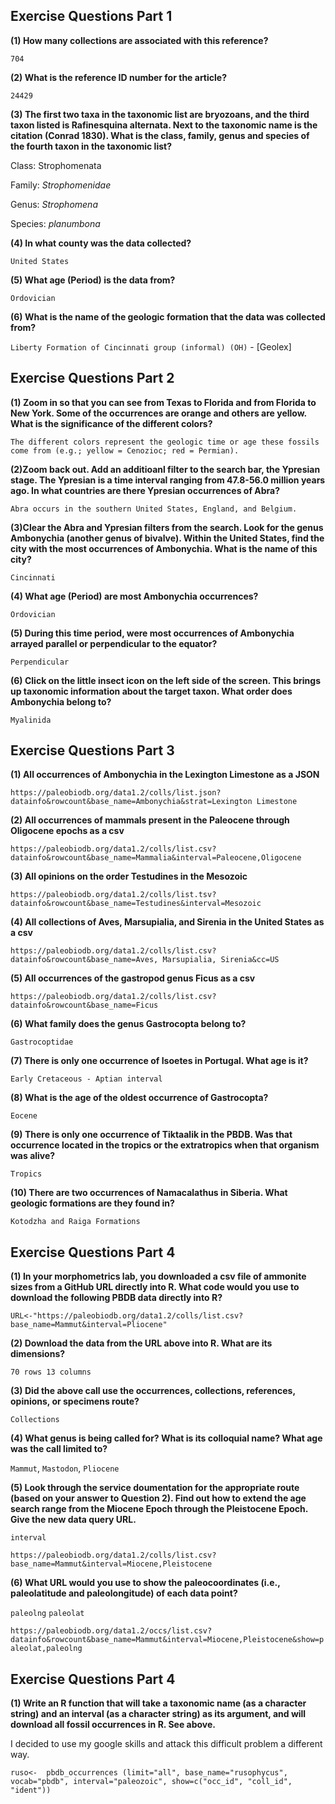 ## Exercise Questions Part 1

**(1) How many collections are associated with this reference?**

`704`

**(2) What is the reference ID number for the article?**

`24429`

**(3) The first two taxa in the taxonomic list are bryozoans, and the third taxon listed is Rafinesquina alternata. Next to the taxonomic name is the citation (Conrad 1830). What is the class, family, genus and species of the fourth taxon in the taxonomic list?**

Class: Strophomenata

Family: *Strophomenidae*

Genus: *Strophomena*

Species: *planumbona*


**(4) In what county was the data collected?**

`United States`

**(5) What age (Period) is the data from?**

`Ordovician`

**(6) What is the name of the geologic formation that the data was collected from?**

`Liberty Formation of Cincinnati group (informal) (OH)` - [Geolex]


## Exercise Questions Part 2

**(1) Zoom in so that you can see from Texas to Florida and from Florida to New York. Some of the occurrences are orange and others are yellow. What is the significance of the different colors?**

`The different colors represent the geologic time or age these fossils come from (e.g.; yellow = Cenozioc; red = Permian).`

**(2)Zoom back out. Add an additioanl filter to the search bar, the Ypresian stage. The Ypresian is a time interval ranging from 47.8-56.0 million years ago. In what countries are there Ypresian occurrences of Abra?**

`Abra occurs in the southern United States, England, and Belgium.`

**(3)Clear the Abra and Ypresian filters from the search. Look for the genus Ambonychia (another genus of bivalve). Within the United States, find the city with the most occurrences of Ambonychia. What is the name of this city?**

`Cincinnati`

**(4) What age (Period) are most Ambonychia occurrences?**

`Ordovician`

**(5) During this time period, were most occurrences of Ambonychia arrayed parallel or perpendicular to the equator?**

`Perpendicular`

**(6) Click on the little insect icon on the left side of the screen. This brings up taxonomic information about the target taxon. What order does Ambonychia belong to?**
 
`Myalinida`


## Exercise Questions Part 3

**(1) All occurrences of Ambonychia in the Lexington Limestone as a JSON**

`https://paleobiodb.org/data1.2/colls/list.json?datainfo&rowcount&base_name=Ambonychia&strat=Lexington Limestone`

**(2) All occurrences of mammals present in the Paleocene through Oligocene epochs as a csv**

`https://paleobiodb.org/data1.2/colls/list.csv?datainfo&rowcount&base_name=Mammalia&interval=Paleocene,Oligocene`

**(3) All opinions on the order Testudines in the Mesozoic**

`https://paleobiodb.org/data1.2/colls/list.tsv?datainfo&rowcount&base_name=Testudines&interval=Mesozoic`

**(4) All collections of Aves, Marsupialia, and Sirenia in the United States as a csv**

`https://paleobiodb.org/data1.2/colls/list.csv?datainfo&rowcount&base_name=Aves, Marsupialia, Sirenia&cc=US`

**(5) All occurrences of the gastropod genus Ficus as a csv**

`https://paleobiodb.org/data1.2/colls/list.csv?datainfo&rowcount&base_name=Ficus`


**(6) What family does the genus Gastrocopta belong to?**

`Gastrocoptidae`

**(7) There is only one occurrence of Isoetes in Portugal. What age is it?**

`Early Cretaceous - Aptian interval`

**(8) What is the age of the oldest occurrence of Gastrocopta?**

`Eocene`

**(9) There is only one occurrence of Tiktaalik in the PBDB. Was that occurrence located in the tropics or the extratropics when that organism was alive?**

`Tropics`

**(10) There are two occurrences of Namacalathus in Siberia. What geologic formations are they found in?**

`Kotodzha and Raiga Formations`




## Exercise Questions Part 4

**(1) In your morphometrics lab, you downloaded a csv file of ammonite sizes from a GitHub URL directly into R. What code would you use to download the following PBDB data directly into R?**

`URL<-"https://paleobiodb.org/data1.2/colls/list.csv?base_name=Mammut&interval=Pliocene"`


**(2) Download the data from the URL above into R. What are its dimensions?**

`70 rows 13 columns`

**(3) Did the above call use the occurrences, collections, references, opinions, or specimens route?**

`Collections`

**(4) What genus is being called for? What is its colloquial name? What age was the call limited to?**

`Mammut`, `Mastodon`, `Pliocene`


**(5) Look through the service doumentation for the appropriate route (based on your answer to Question 2). Find out how to extend the age search range from the Miocene Epoch through the Pleistocene Epoch. Give the new data query URL.**

`interval`

`https://paleobiodb.org/data1.2/colls/list.csv?base_name=Mammut&interval=Miocene,Pleistocene`


**(6) What URL would you use to show the paleocoordinates (i.e., paleolatitude and paleolongitude) of each data point?**

`paleolng`
`paleolat`

`https://paleobiodb.org/data1.2/occs/list.csv?datainfo&rowcount&base_name=Mammut&interval=Miocene,Pleistocene&show=paleolat,paleolng`


## Exercise Questions Part 4

**(1) Write an R function that will take a taxonomic name (as a character string) and an interval (as a character string) as its argument, and will download all fossil occurrences in R. See above.**

I decided to use my google skills and attack this difficult problem a different way.

`ruso<-  pbdb_occurrences (limit="all", base_name="rusophycus", vocab="pbdb", interval="paleozoic", show=c("occ_id", "coll_id", "ident"))`

